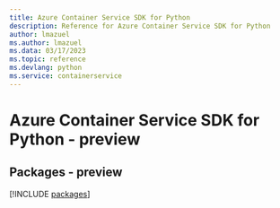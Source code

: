 ```yaml
---
title: Azure Container Service SDK for Python
description: Reference for Azure Container Service SDK for Python
author: lmazuel
ms.author: lmazuel
ms.data: 03/17/2023
ms.topic: reference
ms.devlang: python
ms.service: containerservice
---
```

# Azure Container Service SDK for Python - preview
## Packages - preview
[!INCLUDE [packages](container-service-index.md)]